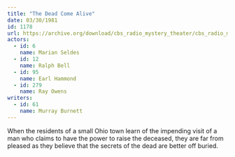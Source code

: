 ```yaml
---
title: "The Dead Come Alive"
date: 03/30/1981
id: 1178
url: https://archive.org/download/cbs_radio_mystery_theater/cbs_radio_mystery_theater-1151-1200.zip/cbs_radio_mystery_theater-1151-1200%2Fcbsrmt_1178_the_dead_come_alive.mp3
actors:  
  - id: 6
    name: Marian Seldes  
  - id: 12
    name: Ralph Bell  
  - id: 95
    name: Earl Hammond  
  - id: 279
    name: Ray Owens
writers:  
  - id: 61
    name: Murray Burnett
---
```

When the residents of a small Ohio town learn of the impending visit of a man who claims to have the power to raise the deceased, they are far from pleased as they believe that the secrets of the dead are better off buried.